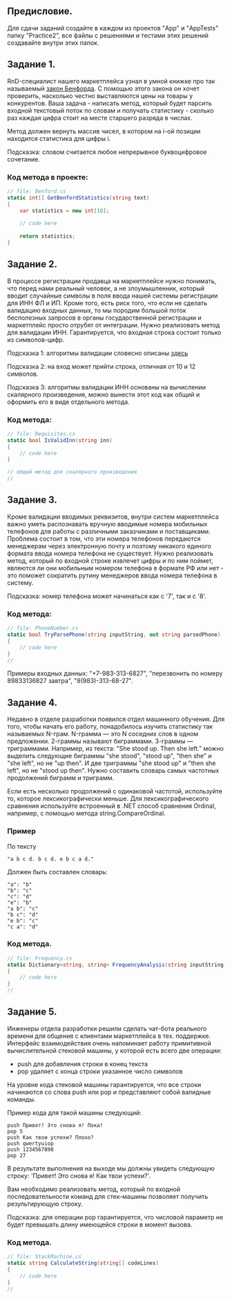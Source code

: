 ## Предисловие.

Для сдачи заданий создайте в каждом из проектов "App" и "AppTests" папку "Practice2", все файлы с решениями и тестами этих решений создавайте внутри этих папок.

## Задание 1.

RnD-специалист нашего маркетплейса узнал в умной книжке про так называемый [закон Бенфорда](https://ru.wikipedia.org/wiki/%D0%97%D0%B0%D0%BA%D0%BE%D0%BD_%D0%91%D0%B5%D0%BD%D1%84%D0%BE%D1%80%D0%B4%D0%B0). С помощью этого закона он хочет проверить, насколько честно выставляются цены на товары у конкурентов. Ваша задача - написать метод, который будет парсить входной текстовый поток по словам и получать статистику - сколько раз каждая цифра стоит на месте старшего разряда в числах.

Метод должен вернуть массив чисел, в котором на i-ой позиции находится статистика для цифры i.

Подсказка: словом считается любое непрерывное буквоцифровое сочетание.

### Код метода в проекте: 
```c#
// file: Benford.cs
static int[] GetBenfordStatistics(string text)
{
	var statistics = new int[10];
	
	// code here
	
	return statistics;
}
```

## Задание 2.

В процессе регистрации продавца на маркетплейсе нужно понимать, что перед нами реальный человек, а не злоумышленник, который вводит случайные символы в поля ввода нашей системы регистрации для ИНН ФЛ и ИП. Кроме того, есть риск того, что если не сделать валидацию входных данных, то мы породим большой поток бесполезных запросов в органы государственной регистрации и маркетплейс просто отрубят от интеграции. Нужно реализовать метод для валидации ИНН. Гарантируется, что входная строка состоит только из символов-цифр.

Подсказка 1: алгоритмы валидации словесно описаны [здесь](https://info.gosuslugi.ru/articles/%D0%92%D0%B0%D0%BB%D0%B8%D0%B4%D0%B0%D1%86%D0%B8%D1%8F/)

Подсказка 2: на вход может прийти строка, отличная от 10 и 12 символов.

Подсказка 3: алгоритмы валидации ИНН основаны на вычислении скалярного произведения, можно вынести этот код как общий и оформить его в виде отдельного метода.

### Код метода: 
```c#
// file: Requisites.cs
static bool IsValidInn(string inn) 
{
	// code here
}

// общий метод для скалярного произведения
//
```

## Задание 3.

Кроме валидации вводимых реквизитов, внутри систем маркетплейса важно уметь распознавать вручную вводимые номера мобильных телефонов для работы с различными заказчиками и поставщиками. Проблема состоит в том, что эти номера телефонов передаются менеджерам через электронную почту и поэтому никакого единого формата ввода номера телефона не существует. Нужно реализовать метод, который по входной строке извлечет цифры и по ним поймет, являются ли они мобильным номером телефона в формате РФ или нет - это поможет сократить рутину менеджеров ввода номера телефона в систему.

Подсказка: номер телефона может начинаться как с '7', так и с '8'.

### Код метода: 
```c#
// file: PhoneNumber.cs
static bool TryParsePhone(string inputString, out string parsedPhone) 
{
	// code here
}
//
```

Примеры входных данных: "+7-983-313-6827", "перезвонить по номеру 89833136827 завтра", "8(983)-313-68-27".

## Задание 4.

Недавно в отделе разработки появился отдел машинного обучения. Для того, чтобы начать его работу, понадобилось изучить статистику так называемых N-грам. N-грамма — это N соседних слов в одном предложении. 2-граммы называют биграммами. 3-граммы — триграммами. Например, из текста: "She stood up. Then she left." можно выделить следующие биграммы "she stood", "stood up", "then she" и "she left", но не "up then". И две триграммы "she stood up" и "then she left", но не "stood up then". Нужно составить словарь самых частотных продолжений биграмм и триграмм.

Если есть несколько продолжений с одинаковой частотой, используйте то, которое лексикографически меньше. Для лексикографического сравнения используйте встроенный в .NET способ сравнения Ordinal, например, с помощью метода string.CompareOrdinal.

### Пример
По тексту 
```
"a b c d. b c d. e b c a d."
```
 Должен быть составлен словарь:

```
"a": "b"
"b": "c"
"c": "d"
"e": "b"
"a b": "c"
"b c": "d"
"e b": "c"
"c a": "d"
```

### Код метода.
```c#
// file: Frequency.cs
static Dictionary<string, string> FrequencyAnalysis(string inputString) 
{
	// code here
}
//
```

## Задание 5.

Инженеры отдела разработки решили сделать чат-бота реального времени для общения с клиентами маркетплейса в тех. поддержке. Интерфейс взаимодействия очень напоминает работу примитивной вычислительной стековой машины, у которой есть всего две операции:
- push для добавления строки в конец текста
- pop удаляет с конца строки указанное число символов

На уровне кода стековой машины гарантируется, что все строки начинаются со слова push или pop и представляют собой валидные команды.

Пример кода для такой машины следующий:
```
push Привет! Это снова я! Пока!
pop 5
push Как твои успехи? Плохо?
push qwertyuiop
push 1234567890
pop 27
```

В результате выполнения на выходе мы должны увидеть следующую строку: 'Привет! Это снова я! Как твои успехи?'.

Вам необходимо реализовать метод, который по входной последовательности команд для стек-машины позволяет получить результирующую строку.

Подсказка: для операции pop гарантируется, что числовой параметр не будет превышать длину имеющейся строки в момент вызова.

### Код метода.
```c#
// file: StackMachine.cs
static string CalculateString(string[] codeLines) 
{
	// code here
}
//
```